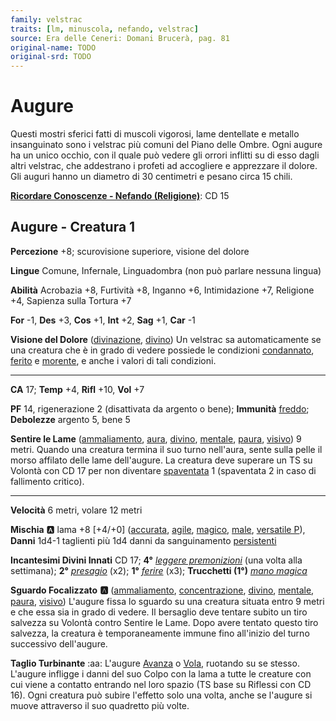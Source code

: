 ```yaml
---
family: velstrac
traits: [lm, minuscola, nefando, velstrac]
source: Era delle Ceneri: Domani Brucerà, pag. 81
original-name: TODO
original-srd: TODO
---
```


# Augure

Questi mostri sferici fatti di muscoli vigorosi, lame dentellate e metallo insanguinato sono i velstrac più comuni del Piano delle Ombre. Ogni augure ha un unico occhio, con il quale può vedere gli orrori inflitti su di esso dagli altri velstrac, che addestrano i profeti ad accogliere e apprezzare il dolore. Gli auguri hanno un diametro di 30 centimetri e pesano circa 15 chili.

**[Ricordare Conoscenze - Nefando (Religione)](/azioni/ricordare-conoscenze)**: CD 15

## Augure - Creatura 1

**Percezione** +8; scurovisione superiore, visione del dolore

**Lingue** Comune, Infernale, Linguadombra (non può parlare nessuna lingua)

**Abilità** Acrobazia +8, Furtività +8, Inganno +6, Intimidazione +7, Religione +4, Sapienza sulla Tortura +7

**For** -1, **Des** +3, **Cos** +1, **Int** +2, **Sag** +1, **Car** -1

**Visione del Dolore** ([divinazione](/tratti/divinazione), [divino](/tratti/divino)) Un velstrac sa automaticamente se una creatura che è in grado di vedere possiede le condizioni [condannato](/condizioni/condannato), [ferito](/condizioni/ferito) e [morente](/tratti/morente), e anche i valori di tali condizioni.

***

**CA** 17; **Temp** +4, **Rifl** +10, **Vol** +7

**PF** 14, rigenerazione 2 (disattivata da argento o bene); **Immunità** [freddo](/tratti/freddo); **Debolezze** argento 5, bene 5

**Sentire le Lame** ([ammaliamento](/tratti/ammaliamento), [aura](/tratti/aura), [divino](/tratti/divino), [mentale](/tratti/mentale), [paura](/tratti/paura), [visivo](/tratti/visivo)) 9 metri. Quando una creatura termina il suo turno nell'aura, sente sulla pelle il morso affilato delle lame dell'augure. La creatura deve superare un TS su Volontà con CD 17 per non diventare [spaventata](/condizioni/spaventato) 1 (spaventata 2 in caso di fallimento critico).

***

**Velocità** 6 metri, volare 12 metri

**Mischia** :a: lama +8 \[+4/+0] ([accurata](/tratti/accurata), [agile](/tratti/agile), [magico](/tratti/magico), [male](/tratti/male), [versatile P](/tratti/versatile)), **Danni** 1d4-1 taglienti più 1d4 danni da sanguinamento [persistenti](/condizioni/danno-persistente)

**Incantesimi Divini Innati** CD 17; **4°** *[leggere premonizioni](/incantesimi/leggere-premonizioni)* (una volta alla settimana); **2°** *[presagio](/incantesimi/presagio)* (x2); **1°** *[ferire](/incantesimi/ferire)* (x3); **Trucchetti (1°)** *[mano magica](/incantesimi/mano-magica)*

**Sguardo Focalizzato** **:a:** ([ammaliamento](/tratti/ammaliamento), [concentrazione](/tratti/concentrazione), [divino](/tratti/divino), [mentale](/tratti/mentale), [paura](/tratti/paura), [visivo](/tratti/visivo)) L'augure fissa lo sguardo su una creatura situata entro 9 metri e che essa sia in grado di vedere. Il bersaglio deve tentare subito un tiro salvezza su Volontà contro Sentire le Lame. Dopo avere tentato questo tiro salvezza, la creatura è temporaneamente immune fino all'inizio del turno successivo dell'augure.

**Taglio Turbinante** :aa:  L'augure [Avanza](/azioni/avanzare) o [Vola](/azioni/volare), ruotando su se stesso. L'augure infligge i danni del suo Colpo con la lama a tutte le creature con cui viene a contatto entrando nel loro spazio (TS base su Riflessi con CD 16). Ogni creatura può subire l'effetto solo una volta, anche se l'augure si muove attraverso il suo quadretto più volte.
